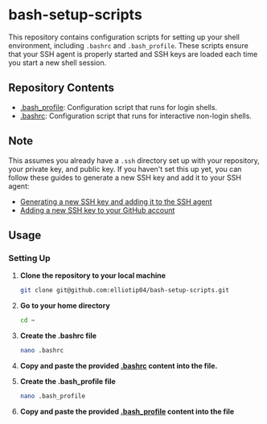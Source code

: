# bash-setup-scripts

This repository contains configuration scripts for setting up your shell environment, including `.bashrc` and `.bash_profile`. These scripts ensure that your SSH agent is properly started and SSH keys are loaded each time you start a new shell session.

## Repository Contents

- [.bash_profile](.bash_profile): Configuration script that runs for login shells.
- [.bashrc](.bashrc): Configuration script that runs for interactive non-login shells.

## Note

This assumes you already have a `.ssh` directory set up with your repository, your private key, and public key. If you haven't set this up yet, you can follow these guides to generate a new SSH key and add it to your SSH agent:

- [Generating a new SSH key and adding it to the SSH agent](https://docs.github.com/en/authentication/connecting-to-github-with-ssh/generating-a-new-ssh-key-and-adding-it-to-the-ssh-agent)
- [Adding a new SSH key to your GitHub account](https://docs.github.com/en/authentication/connecting-to-github-with-ssh/adding-a-new-ssh-key-to-your-github-account)


## Usage

### Setting Up

1. **Clone the repository to your local machine**

   ```sh
   git clone git@github.com:elliotip04/bash-setup-scripts.git

2. **Go to your home directory**
   ```sh
   cd ~

3. **Create the .bashrc file**

   ```sh
   nano .bashrc
   
4. **Copy and paste the provided [.bashrc](.bashrc) content into the file.**

5. **Create the .bash_profile file**
   
   ```sh
   nano .bash_profile

6. **Copy and paste the provided [.bash_profile](.bash_profile) content into the file**
